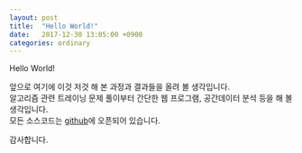 ```yaml
---
layout: post
title:  "Hello World!"
date:   2017-12-30 13:05:00 +0900
categories: ordinary
---
```


Hello World!

앞으로 여기에 이것 저것 해 본 과정과 결과들을 올려 볼 생각입니다.  
알고리즘 관련 트레이닝 문제 풀이부터 간단한 웹 프로그램, 공간데이터 분석 등을 해 볼 생각입니다.  
모든 소스코드는 [github](https://github.com/jewon)에 오픈되어 있습니다.

감사합니다.
